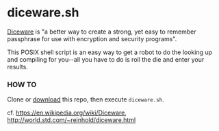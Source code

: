 # diceware.sh  
[Diceware](http://world.std.com/~reinhold/diceware.html) is "a better way to create a strong, yet easy to remember passphrase for use with encryption and security programs".

This POSIX shell script is an easy way to get a robot to do the looking up and compiling for you--all you have to do is roll the die and enter your results.

### HOW TO  
Clone or [download](https://github.com/chadlavi/diceware.sh/archive/v1.0.zip) this repo, then execute `diceware.sh`.

cf. https://en.wikipedia.org/wiki/Diceware, http://world.std.com/~reinhold/diceware.html

